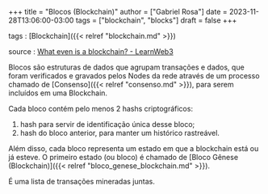 +++
title = "Blocos (Blockchain)"
author = ["Gabriel Rosa"]
date = 2023-11-28T13:06:00-03:00
tags = ["blockchain", "blocks"]
draft = false
+++

tags
: [Blockchain]({{< relref "blockchain.md" >}})

source
: [What even is a blockchain? - LearnWeb3](https://learnweb3.io/lessons/what-even-is-a-blockchain/)

Blocos são estruturas de dados que agrupam transações e dados, que foram verificados e gravados pelos Nodes da rede através de um processo chamado de [Consenso]({{< relref "consenso.md" >}}), para serem incluídos em uma Blockchain.

Cada bloco contém pelo menos 2 hashs criptográficos:

1.  hash para servir de identificação única desse bloco;
2.  hash do bloco anterior, para manter um histórico rastreável.

Além disso, cada bloco representa um estado em que a blockchain está ou já esteve. O primeiro estado (ou bloco) é chamado de [Bloco Gênese (Blockchain)]({{< relref "bloco_genese_blockchain.md" >}}).

É uma lista de transações mineradas juntas.
